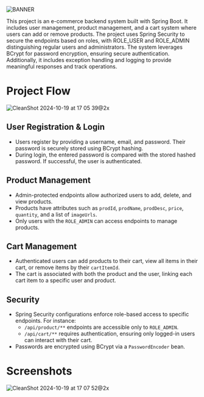 
![BANNER](https://github.com/user-attachments/assets/be5b9826-8cbd-45a5-b1c5-faabe60e27a9)

This project is an e-commerce backend system built with Spring Boot. It includes user management, product management, and a cart system where users can add or remove products. The project uses Spring Security to secure the endpoints based on roles, with ROLE_USER and ROLE_ADMIN distinguishing regular users and administrators. The system leverages BCrypt for password encryption, ensuring secure authentication. Additionally, it includes exception handling and logging to provide meaningful responses and track operations.

# Project Flow #

![CleanShot 2024-10-19 at 17 05 39@2x](https://github.com/user-attachments/assets/f8ad6baa-4a6a-4249-8c5e-d12f0fb08c4a)

## User Registration & Login
- Users register by providing a username, email, and password. Their password is securely stored using BCrypt hashing.
- During login, the entered password is compared with the stored hashed password. If successful, the user is authenticated.

## Product Management
- Admin-protected endpoints allow authorized users to add, delete, and view products.
- Products have attributes such as `prodId`, `prodName`, `prodDesc`, `price`, `quantity`, and a list of `imageUrls`.
- Only users with the `ROLE_ADMIN` can access endpoints to manage products.

## Cart Management
- Authenticated users can add products to their cart, view all items in their cart, or remove items by their `cartItemId`.
- The cart is associated with both the product and the user, linking each cart item to a specific user and product.

## Security
- Spring Security configurations enforce role-based access to specific endpoints. For instance:
  - `/api/product/**` endpoints are accessible only to `ROLE_ADMIN`.
  - `/api/cart/**` requires authentication, ensuring only logged-in users can interact with their cart.
- Passwords are encrypted using BCrypt via a `PasswordEncoder` bean.


# Screenshots #

![CleanShot 2024-10-19 at 17 07 52@2x](https://github.com/user-attachments/assets/e1ca22dd-e99b-4ef1-839f-cc8f33b84f18)

